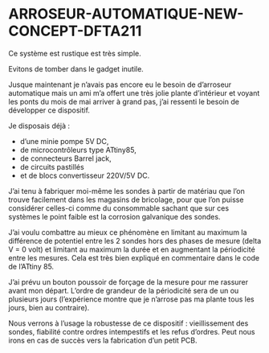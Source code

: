 # ARROSEUR-AUTOMATIQUE-NEW-CONCEPT-DFTA211

Ce système est rustique est très simple.

Evitons de tomber dans le gadget inutile.

Jusque maintenant je n’avais pas encore eu le besoin de d’arroseur automatique mais un ami m’a offert une très jolie plante d’intérieur et voyant les ponts du mois de mai arriver à grand pas, j’ai ressenti le besoin de développer ce dispositif.

Je disposais déjà :
- d’une minie pompe 5V DC,
- de microcontrôleurs type ATtiny85, 
- de connecteurs Barrel jack, 
- de circuits pastillés 
- et de blocs convertisseur 220V/5V DC.

J’ai tenu à fabriquer moi-même les sondes à partir de matériau que l’on trouve facilement dans les magasins de bricolage, pour que l’on puisse considérer celles-ci comme du consommable sachant que sur ces systèmes le point faible est la corrosion galvanique des sondes. 

J’ai voulu combattre au mieux ce phénomène en limitant au maximum la différence de potentiel entre les 2 sondes hors des phases de mesure (delta V = 0 volt) et limitant au maximum la durée et en augmentant la périodicité entre les mesures. Cela est très bien expliqué en commentaire dans le code de l’ATtiny 85.

J’ai prévu un bouton poussoir de forçage de la mesure pour me rassurer avant mon départ. L’ordre de grandeur de la périodicité sera de un ou plusieurs jours (l’expérience montre que je n’arrose pas ma plante tous les jours, bien au contraire).

Nous verrons à l’usage la robustesse de ce dispositif : vieillissement des sondes, fiabilité contre ordres intempestifs et les refus d’ordres. Peut nous irons en cas de succès vers la fabrication d’un petit PCB.
